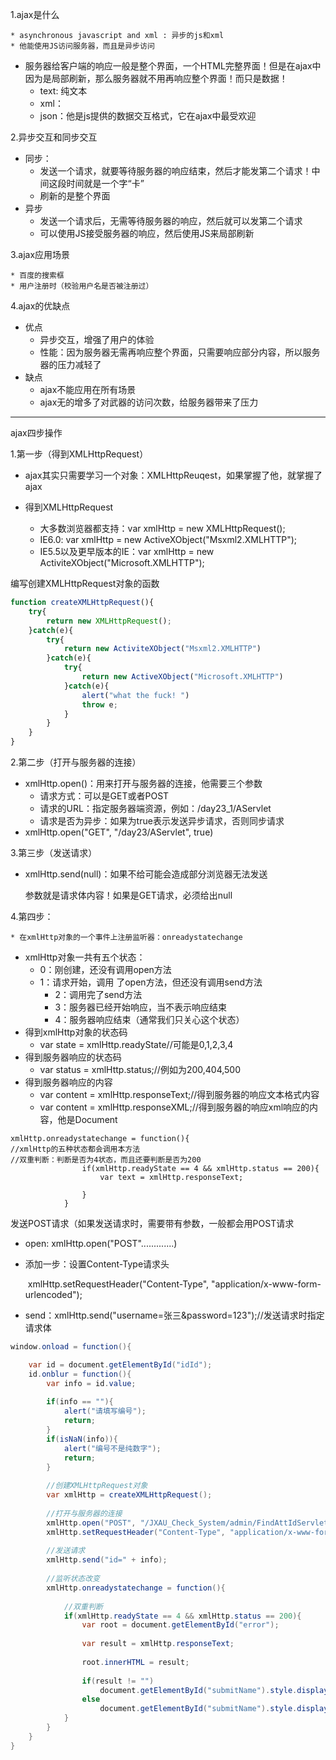 1.ajax是什么

	* asynchronous javascript and xml : 异步的js和xml
	* 他能使用JS访问服务器，而且是异步访问
 * 服务器给客户端的响应一般是整个界面，一个HTML完整界面！但是在ajax中因为是局部刷新，那么服务器就不用再响应整个界面！而只是数据！
   * text: 纯文本
   * xml：
   * json：他是js提供的数据交互格式，它在ajax中最受欢迎

2.异步交互和同步交互

 * 同步：
   * 发送一个请求，就要等待服务器的响应结束，然后才能发第二个请求！中间这段时间就是一个字“卡”
   * 刷新的是整个界面
* 异步
  * 发送一个请求后，无需等待服务器的响应，然后就可以发第二个请求
  * 可以使用JS接受服务器的响应，然后使用JS来局部刷新

3.ajax应用场景

	* 百度的搜索框
	* 用户注册时（校验用户名是否被注册过）

4.ajax的优缺点

 * 优点
   * 异步交互，增强了用户的体验
   * 性能：因为服务器无需再响应整个界面，只需要响应部分内容，所以服务器的压力减轻了
* 缺点
  * ajax不能应用在所有场景
  * ajax无的增多了对武器的访问次数，给服务器带来了压力

--------------------------

ajax四步操作

1.第一步（得到XMLHttpRequest）

 * ajax其实只需要学习一个对象：XMLHttpReuqest，如果掌握了他，就掌握了ajax
 * 得到XMLHttpRequest

   * 大多数浏览器都支持：var xmlHttp = new XMLHttpRequest();
   * IE6.0: var xmlHttp = new ActiveXObject("Msxml2.XMLHTTP");
   * IE5.5以及更早版本的IE：var xmlHttp = new ActiviteXObject("Microsoft.XMLHTTP");



编写创建XMLHttpRequest对象的函数



```javascript
function createXMLHttpRequest(){
    try{
		return new XMLHttpRequest();
    }catch(e){
        try{
			return new ActiviteXObject("Msxml2.XMLHTTP")
        }catch(e){
            try{
				return new ActiveXObject("Microsoft.XMLHTTP")
            }catch(e){
				alert("what the fuck! ")
            	throw e;
            }
        }
    }
}
```



2.第二步（打开与服务器的连接）

 * xmlHttp.open()：用来打开与服务器的连接，他需要三个参数
   	* 请求方式：可以是GET或者POST
   * 请求的URL：指定服务器端资源，例如：/day23_1/AServlet
   * 请求是否为异步：如果为true表示发送异步请求，否则同步请求
* xmlHttp.open("GET", "/day23/AServlet", true)

3.第三步（发送请求）

 * xmlHttp.send(null)：如果不给可能会造成部分浏览器无法发送

   参数就是请求体内容！如果是GET请求，必须给出null		

4.第四步： 

	* 在xmlHttp对象的一个事件上注册监听器：onreadystatechange
 * xmlHttp对象一共有五个状态：
   	* 0：刚创建，还没有调用open方法
    * 1：请求开始，调用 了open方法，但还没有调用send方法
       * 2：调用完了send方法
      *  3：服务器已经开始响应，当不表示响应结束
      	* 4：服务器响应结束（通常我们只关心这个状态）
 * 得到xmlHttp对象的状态码
   	* var state = xmlHttp.readyState//可能是0,1,2,3,4
* 得到服务器响应的状态码
  * var status = xmlHttp.status;//例如为200,404,500
* 得到服务器响应的内容
  * var content = xmlHttp.responseText;//得到服务器的响应文本格式内容
  * var content = xmlHttp.responseXML;//得到服务器的响应xml响应的内容，他是Document

```javascript\
xmlHttp.onreadystatechange = function(){
//xmlHttp的五种状态都会调用本方法
//双重判断：判断是否为4状态，而且还要判断是否为200
				if(xmlHttp.readyState == 4 && xmlHttp.status == 200){
					var text = xmlHttp.responseText;
					
				}
			}
```



发送POST请求（如果发送请求时，需要带有参数，一般都会用POST请求

* open: xmlHttp.open("POST".............)

* 添加一步：设置Content-Type请求头

  ​	xmlHttp.setRequestHeader("Content-Type", "application/x-www-form-urlencoded");

* send：xmlHttp.send("username=张三&password=123");//发送请求时指定请求体

```java
window.onload = function(){

	var id = document.getElementById("idId");
	id.onblur = function(){
		var info = id.value;
		
		if(info == ""){
			alert("请填写编号");
			return;
		}
		if(isNaN(info)){
			alert("编号不是纯数字");
			return;
		}
		
		//创建XMLHttpRequest对象
		var xmlHttp = createXMLHttpRequest();
		
		//打开与服务器的连接
		xmlHttp.open("POST", "/JXAU_Check_System/admin/FindAttIdServlet", true);
		xmlHttp.setRequestHeader("Content-Type", "application/x-www-form-urlencoded");
		
		//发送请求
		xmlHttp.send("id=" + info);
		
		//监听状态改变
		xmlHttp.onreadystatechange = function(){
			
			//双重判断
			if(xmlHttp.readyState == 4 && xmlHttp.status == 200){
				var root = document.getElementById("error");
				
				var result = xmlHttp.responseText;
				
				root.innerHTML = result;
				
				if(result != "")
					document.getElementById("submitName").style.display="none";
				else 
					document.getElementById("submitName").style.display="block";
			}
		}
	}
}
```

